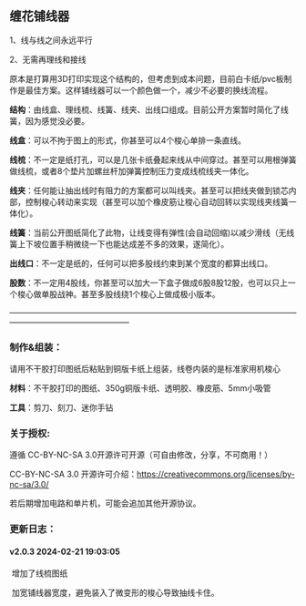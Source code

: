 ## 缠花铺线器

1、线与线之间永远平行

2、无需再理线和接线

原本是打算用3D打印实现这个结构的，但考虑到成本问题，目前白卡纸/pvc板制作是最佳方案。这样铺线器可以一个颜色做一个，减少不必要的换线流程。

**结构**：由线盒、理线梳、线簧、线夹、出线口组成。目前公开方案暂时简化了线簧，因为感觉没必要。

**线盒**：可以不拘于图上的形式，你甚至可以4个梭心单排一条直线。

**线梳**：不一定是纸打孔，可以是几张卡纸叠起来线从中间穿过。甚至可以用根弹簧做线梳，或者8个垫片加螺丝杆加弹簧控制压力变成线梳线夹一体化。

**线夹**：任何能让抽出线时有阻力的方案都可以叫线夹。甚至可以把线夹做到锁芯内部，控制梭心转动来实现（甚至可以加个橡皮筋让梭心自动回转以实现线夹线簧一体化）。

**线簧**：当前公开图纸简化了此物，让线变得有弹性(会自动回缩)以减少滑线（无线簧上下坡位置手稍微绕一下也能达成差不多的效果，遂简化）。

**出线口**：不一定是纸的，任何可以把多股线约束到某个宽度的都算出线口。

**股数**：不一定用4股线，你甚至可以加大一下盒子做成6股8股12股，也可以只上一个梭心做单股战神。甚至多股线绕1个梭心上做成极小版本。




———————————————————————————————————————————————————

### 制作&组装：
请用不干胶打印图纸后粘贴到铜版卡纸上组装，线卷内装的是标准家用机梭心

**材料**：不干胶打印的图纸、350g铜版卡纸、透明胶、橡皮筋、5mm小吸管

**工具**：剪刀、刻刀、迷你手钻



### 关于授权:

遵循 CC-BY-NC-SA 3.0开源许可开源（可自由修改，分享，不可商用！）

CC-BY-NC-SA 3.0 开源许可介绍：https://creativecommons.org/licenses/by-nc-sa/3.0/

若后期增加电路和单片机，可能会追加其他开源协议。


### 更新日志：

#### v2.0.3 2024-02-21 19:03:05

​	增加了线梳图纸

​	加宽铺线器宽度，避免装入了微变形的梭心导致抽线卡住。
